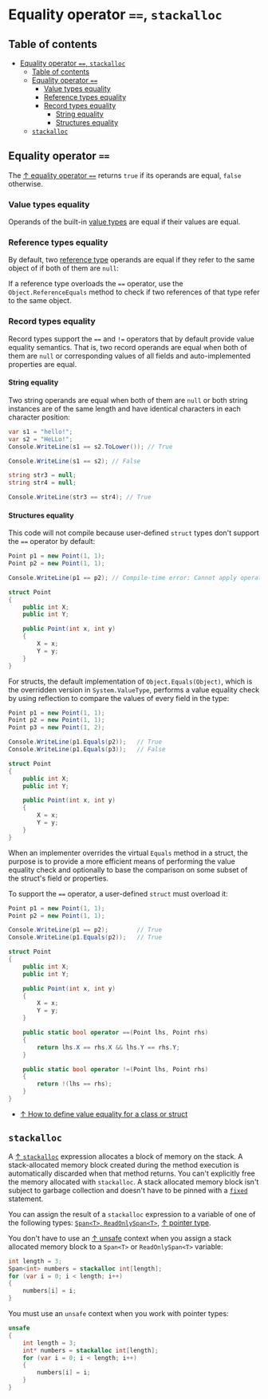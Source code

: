 # Equality operator `==`, `stackalloc`

## Table of contents

- [Equality operator `==`, `stackalloc`](#equality-operator--stackalloc)
  - [Table of contents](#table-of-contents)
  - [Equality operator `==`](#equality-operator-)
    - [Value types equality](#value-types-equality)
    - [Reference types equality](#reference-types-equality)
    - [Record types equality](#record-types-equality)
      - [String equality](#string-equality)
      - [Structures equality](#structures-equality)
  - [`stackalloc`](#stackalloc)

## Equality operator `==`

The [↑ equality operator `==`](https://learn.microsoft.com/en-us/dotnet/csharp/language-reference/operators/equality-operators#equality-operator-) returns `true` if its operands are equal, `false` otherwise.

### Value types equality

Operands of the built-in [value types](/csharp/types/value-types/value-types.md) are equal if their values are equal.

### Reference types equality

By default, two [reference type](/csharp/types/reference-types/reference-types.md) operands are equal if they refer to the same object of if both of them are `null`:

If a reference type overloads the `==` operator, use the `Object.ReferenceEquals` method to check if two references of that type refer to the same object.

### Record types equality

Record types support the `==` and `!=` operators that by default provide value equality semantics. That is, two record operands are equal when both of them are `null` or corresponding values of all fields and auto-implemented properties are equal.

#### String equality

Two string operands are equal when both of them are `null` or both string instances are of the same length and have identical characters in each character position:

```csharp
var s1 = "hello!";
var s2 = "HeLLo!";
Console.WriteLine(s1 == s2.ToLower()); // True

Console.WriteLine(s1 == s2); // False

string str3 = null;
string str4 = null;

Console.WriteLine(str3 == str4); // True
```

#### Structures equality

This code will not compile because user-defined `struct` types don't support the `==` operator by default:

```csharp
Point p1 = new Point(1, 1);
Point p2 = new Point(1, 1);

Console.WriteLine(p1 == p2); // Compile-time error: Cannot apply operator '==' to operands of type 'Point' and 'Point'

struct Point
{
    public int X;
    public int Y;

    public Point(int x, int y)
    {
        X = x;
        Y = y;
    }
}
```

For structs, the default implementation of `Object.Equals(Object)`, which is the overridden version in `System.ValueType`, performs a value equality check by using reflection to compare the values of every field in the type:

```csharp
Point p1 = new Point(1, 1);
Point p2 = new Point(1, 1);
Point p3 = new Point(1, 2);

Console.WriteLine(p1.Equals(p2));   // True
Console.WriteLine(p1.Equals(p3));   // False

struct Point
{
    public int X;
    public int Y;

    public Point(int x, int y)
    {
        X = x;
        Y = y;
    }
}
```

When an implementer overrides the virtual `Equals` method in a struct, the purpose is to provide a more efficient means of performing the value equality check and optionally to base the comparison on some subset of the struct's field or properties.

To support the `==` operator, a user-defined `struct` must overload it:

```csharp
Point p1 = new Point(1, 1);
Point p2 = new Point(1, 1);

Console.WriteLine(p1 == p2);        // True
Console.WriteLine(p1.Equals(p2));   // True

struct Point
{
    public int X;
    public int Y;

    public Point(int x, int y)
    {
        X = x;
        Y = y;
    }

    public static bool operator ==(Point lhs, Point rhs)
    {
        return lhs.X == rhs.X && lhs.Y == rhs.Y;
    }

    public static bool operator !=(Point lhs, Point rhs)
    {
        return !(lhs == rhs);
    }
}
```

- [↑ How to define value equality for a class or struct](https://docs.microsoft.com/en-us/dotnet/csharp/programming-guide/statements-expressions-operators/how-to-define-value-equality-for-a-type)

## `stackalloc`

A [↑ `stackalloc`](https://learn.microsoft.com/en-us/dotnet/csharp/language-reference/operators/stackalloc) expression allocates a block of memory on the stack. A stack-allocated memory block created during the method execution is automatically discarded when that method returns. You can't explicitly free the memory allocated with `stackalloc`. A stack allocated memory block isn't subject to garbage collection and doesn't have to be pinned with a [`fixed`](/csharp/memory/garbage-collector.md#fixed-keyword) statement.

You can assign the result of a `stackalloc` expression to a variable of one of the following types: [`Span<T>`, `ReadOnlySpan<T>`](/csharp/types/value-types/struct-types.md#spant-readonlyspant), [↑ pointer type](https://learn.microsoft.com/en-us/dotnet/csharp/language-reference/unsafe-code#pointer-types).

You don't have to use an [↑ unsafe](https://learn.microsoft.com/en-us/dotnet/csharp/language-reference/keywords/unsafe) context when you assign a stack allocated memory block to a `Span<T>` or `ReadOnlySpan<T>` variable:

```csharp
int length = 3;
Span<int> numbers = stackalloc int[length];
for (var i = 0; i < length; i++)
{
    numbers[i] = i;
}
```

You must use an `unsafe` context when you work with pointer types:

```csharp
unsafe
{
    int length = 3;
    int* numbers = stackalloc int[length];
    for (var i = 0; i < length; i++)
    {
        numbers[i] = i;
    }
}
```
